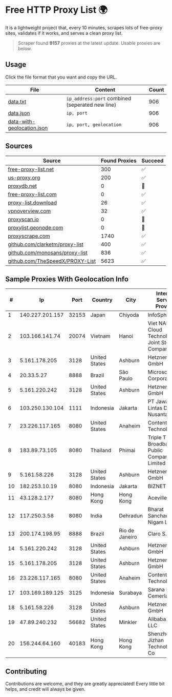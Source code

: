 
# Free HTTP Proxy List 🌍

It is a lightweight project that, every 10 minutes, scrapes lots of free-proxy sites, validates if it works, and serves a clean proxy list.


> Scraper found **9157** proxies at the latest update. Usable proxies are below.

## Usage

Click the file format that you want and copy the URL.


|File|Content|Count|
|----|-------|-----|
|[data.txt](https://raw.githubusercontent.com/themiralay/Proxy-List-World/master/data.txt)|`ip_address:port` combined (seperated new line)|906|
|[data.json](https://raw.githubusercontent.com/themiralay/Proxy-List-World/master/data.json)|`ip, port`|906|
|[data-with-geolocation.json](https://raw.githubusercontent.com/themiralay/Proxy-List-World/master/data-with-geolocation.json)|`ip, port, geolocation`|906|

## Sources

|Source|Found Proxies|Succeed|
|------|-------------|-------|
|[free-proxy-list.net](https://free-proxy-list.net)|300|✅|
|[us-proxy.org](https://www.us-proxy.org)|200|✅|
|[proxydb.net](http://proxydb.net)|0|🚫|
|[free-proxy-list.com](https://free-proxy-list.com/?page=&port=&type%5B%5D=http&type%5B%5D=https&up_time=0&search=Search)|0|✅|
|[proxy-list.download](https://www.proxy-list.download/HTTP)|26|✅|
|[vpnoverview.com](https://vpnoverview.com/privacy/anonymous-browsing/free-proxy-servers)|32|✅|
|[proxyscan.io](https://www.proxyscan.io)|0|🚫|
|[proxylist.geonode.com](https://proxylist.geonode.com/api/proxy-list?limit=300&page=1&sort_by=lastChecked&sort_type=desc&protocols=http,https)|0|🚫|
|[proxyscrape.com](https://api.proxyscrape.com/v2/?request=displayproxies&protocol=http&timeout=10000&country=all&ssl=all&anonymity=all)|1740|✅|
|[github.com/clarketm/proxy-list](https://raw.githubusercontent.com/clarketm/proxy-list/master/proxy-list-raw.txt)|400|✅|
|[github.com/monosans/proxy-list](https://raw.githubusercontent.com/monosans/proxy-list/main/proxies/http.txt)|836|✅|
|[github.com/TheSpeedX/PROXY-List](https://raw.githubusercontent.com/TheSpeedX/PROXY-List/master/http.txt)|5623|✅|


## Sample Proxies With Geolocation Info

|#|Ip|Port|Country|City|Internet Service Provider|
|-|--|----|-------|----|-------------------------|
|1|140.227.201.157|32153|Japan|Chiyoda|InfoSphere|
|2|103.166.141.74|20074|Vietnam|Hanoi|Viet NAM Cloud Technology Joint Stock Company|
|3|5.161.178.205|3128|United States|Ashburn|Hetzner Online GmbH|
|4|20.33.5.27|8888|Brazil|São Paulo|Microsoft Corporation|
|5|5.161.220.242|3128|United States|Ashburn|Hetzner Online GmbH|
|6|103.250.130.104|1111|Indonesia|Jakarta|PT Jawara Lintas Data Nusantara|
|7|23.226.117.165|8080|United States|Anaheim|ContentKeeper Technologies|
|8|183.89.73.105|8080|Thailand|Phimai|Triple T Broadband Public Company Limited|
|9|5.161.58.226|3128|United States|Ashburn|Hetzner Online GmbH|
|10|182.253.10.19|8080|Indonesia|Jakarta|BIZNET|
|11|43.128.2.177|8080|Hong Kong|Hong Kong|Aceville Pte.ltd|
|12|117.250.3.58|8080|India|Dehradun|Bharat Sanchar Nigam Ltd|
|13|200.174.198.95|8888|Brazil|Rio de Janeiro|Claro S.A|
|14|5.161.220.242|3128|United States|Ashburn|Hetzner Online GmbH|
|15|5.161.178.205|3128|United States|Ashburn|Hetzner Online GmbH|
|16|23.226.117.165|8080|United States|Anaheim|ContentKeeper Technologies|
|17|103.169.189.125|3125|Indonesia|Surabaya|Sarana Media Cemerlang|
|18|5.161.58.226|3128|United States|Ashburn|Hetzner Online GmbH|
|19|47.89.240.232|56682|United States|Minkler|Alibaba.com LLC|
|20|156.244.64.160|40183|Hong Kong|Hong Kong|Shenzhen Jizhan Technology Co|



## Contributing

Contributions are welcome, and they are greatly appreciated! Every
little bit helps, and credit will always be given.

